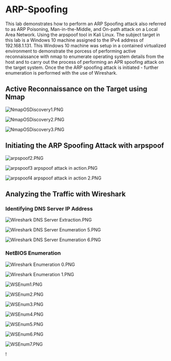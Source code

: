 # ARP-Spoofing

This lab demonstrates how to perform an ARP Spoofing attack also referred to as ARP Poisoning, Man-in-the-Middle, and On-path attack on a Local Area Network. Using the arpspoof tool in Kali Linux. The subject target in this lab is a Windows 10 machine assigned to the IPv4 address of 192.168.1.131. This Windows 10 machine was setup in a contained virtualized environment to demonstrate the porcess of performing active reconnaissance with nmap to enumerate operating system details from the host and to carry out the process of performing an APR spoofing attack on the target system. Once the the ARP spoofing attack is initiated - further enumeration is performed with the use of Wireshark. 


## Active Reconnaissance on the Target using Nmap

![NmapOSDiscovery1.PNG](Images/NmapOSDiscovery1.PNG)

![NmapOSDiscovery2.PNG](Images/NmapOSDiscovery2.PNG)

![NmapOSDiscovery3.PNG](Images/NmapOSDiscovery3.PNG)


## Initiating the ARP Spoofing Attack with arpspoof

![arpspoof2.PNG](Images/arpspoof2.PNG)

![arpspoof3 arpspoof attack in action.PNG](Images/arpspoof3%20arpspoof%20attack%20in%20action.PNG)

![arpspoof4 arpspoof attack in action 2.PNG](Images/arpspoof4%20attack%20in%20action%202.PNG)

## Analyzing the Traffic with Wireshark

### Identifying DNS Server IP Address

![Wireshark DNS Server Extraction.PNG](Images/Wireshark%20DNS%20Server%20Extraction.PNG)

![Wireshark DNS Server Enumeration 5.PNG](Images/Wireshark%20DNS%20Server%20Enumeration%205.PNG)

![Wireshark DNS Server Enumeration 6.PNG](Images/Wireshark%20DNS%20Server%20Enumeration%206.PNG)

### NetBIOS Enumeration

![Wireshark Enumeration 0.PNG](Images/Wireshark%20Enumeration%200.PNG)

![Wireshark Enumeration 1.PNG](Images/Wireshark%20Enumeration%201.PNG)

![WSEnum1.PNG](Images/WSEnum1.PNG)

![WSEnum2.PNG](Images/WSEnum2.PNG)

![WSEnum3.PNG](Images/WSEnum3.PNG)

![WSEnum4.PNG](Images/WSEnum4.PNG)

![WSEnum5.PNG](Images/WSEnum5.PNG)

![WSEnum6.PNG](Images/WSEnum6.PNG)

![WSEnum7.PNG](Images/WSEnum7.PNG)










!














